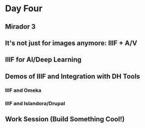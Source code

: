 # Day Four

## Mirador 3

## It's not just for images anymore: IIIF + A/V

## IIIF for AI/Deep Learning

## Demos of IIIF and Integration with DH Tools

### IIIF and Omeka

### IIIF and Islandora/Drupal

## Work Session (Build Something Cool!)
